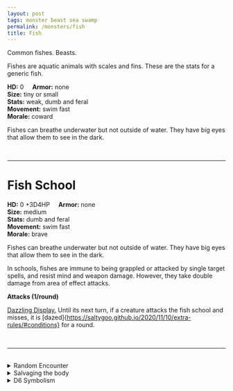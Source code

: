 ```yaml
---
layout: post
tags: monster beast sea swamp 
permalink: /monsters/fish
title: Fish
---
```


Common fishes. Beasts.

Fishes are aquatic animals with scales and fins. These are the stats for a generic fish.

**HD:** 0  &nbsp; &nbsp;  **Armor:** none <br>
**Size:** tiny or small <br>
**Stats:** weak, dumb and feral<br>
**Movement:** swim fast <br>
**Morale:** coward <br>

Fishes can breathe underwater but not outside of water. They have big eyes that allow them to see in the dark.

<br>

---

# Fish School

**HD:** 0 +3D4HP  &nbsp; &nbsp;  **Armor:** none <br>
**Size:** medium <br>
**Stats:** dumb and feral<br>
**Movement:** swim fast <br>
**Morale:** brave <br>

Fishes can breathe underwater but not outside of water. They have big eyes that allow them to see in the dark.

In schools, fishes are immune to being grappled or attacked by single target spells, and resist mind and weapon damage. However, they take double damage from area of effect attacks.

**Attacks (1/round)**

<ins>Dazzling Display.</ins> Until its next turn, if a creature attacks the fish school and misses, it is [dazed]{https://saltygoo.github.io/2020/11/10/extra-rules/#conditions} for a round.

<br>

---

<br> 

<details markdown="1">
<summary>Random Encounter</summary>

1. **Monster:** 1D4 fish schools
1. **Lair:** A reef full of caves and tunnels. There are 1D12-1 lone fishes. <br>	&nbsp; OR <br>	**Omen:** Seagull.
1. **Spoor:** 2D4 fishes.
1. **Tracks:** Seagulls.
1. **Trace:** A dead fish. 
1. **Trace:** A fish.
</details>

<details markdown="1">
<summary>Salvaging the body</summary>

4 fishes are enough food for 1 day. A fish school produces 1D4 rations.
</details>

<details markdown="1">
<summary>D6 Symbolism</summary>

In local cultures this beast is a symbol of ...

1. Sea
1. Travel
1. Stupidity
1. Stench
1. Elusiveness
1. Sacred 
</details>
